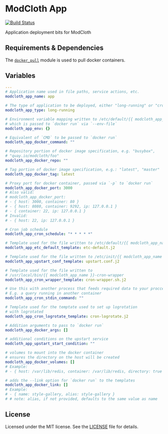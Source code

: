 # ModCloth App

[![Build Status](https://travis-ci.org/modcloth/ansible-role-modcloth-app.svg?branch=master)](https://travis-ci.org/modcloth/ansible-role-modcloth-app)

Application deployment bits for ModCloth

## Requirements &amp; Dependencies

The [`docker_pull`](
https://github.com/modcloth-labs/ansible-module-docker-pull) module is used to
pull docker containers.

## Variables

``` yaml
---
# Application name used in file paths, service actions, etc.
modcloth_app_name: app

# The type of application to be deployed, either "long-running" or "cron"
modcloth_app_type: long-running

# Environment variable mapping written to /etc/default/{{ modcloth_app_name }}
# which is passed to `docker run` via `--env-file`
modcloth_app_env: {}

# Equivalent of `CMD` to be passed to `docker run`
modcloth_app_docker_command: ""

# Repository portion of docker image specification, e.g. "busybox",
# "quay.io/modcloth/foo"
modcloth_app_docker_repo: ""

# Tag portion of docker image specification, e.g.: "latest", "master"
modcloth_app_docker_tag: latest

# Proxy port for docker container, passed via `-p` to `docker run`
modcloth_app_docker_port: 3000
# Also valid:
# modcloth_app_docker_port:
# - { host: 3000, container: 80 }
# - { host: 8080, container: 9292, ip: 127.0.0.1 }
# - { container: 22, ip: 127.0.0.1 }
# Invalid:
# - { host: 22, ip: 127.0.0.1 }

# Cron job schedule
modcloth_app_cron_schedule: "* * * * *"

# Template used for the file written to /etc/default/{{ modcloth_app_name }}
modcloth_app_etc_default_template: etc-default.j2

# Template used for the file written to /etc/init/{{ modcloth_app_name }}.conf
modcloth_app_upstart_conf_template: upstart.conf.j2

# Template used for the file written to
# /usr/local/bin/{{ modcloth_app_name }}-cron-wrapper
modcloth_app_cron_wrapper_template: cron-wrapper.sh.j2

# Use this with another process that feeds required data to your proccess over STDIN
# E.g. a query running in another container
modcloth_app_cron_stdin_command: ""

# Template used for the temptate used to set up logrotation
# with logrotated
modcloth_app_cron_logrotate_template: cron-logrotate.j2

# Addition arguments to pass to `docker run`
modcloth_app_docker_args: []

# additional conditions on the upstart service
modcloth_app_upstart_start_condition: ""

# volumes to mount into the docker container
# ensures the directory on the host will be created
modcloth_app_docker_volumes: []
# Example:
# - { host: /var/lib/redis, container: /var/lib/redis, directory: true }

# adds the --link option for `docker run` to the templates
modcloth_app_docker_link: []
# Example:
# - { name: style-gallery, alias: style-gallery }
# # note: alias, if not provided, defaults to the same value as name
```

## License

Licensed under the MIT license.  See the [LICENSE](./LICENSE) file for details.
